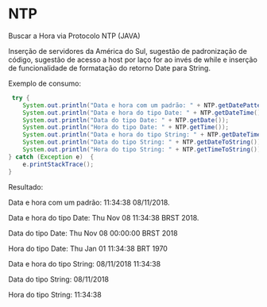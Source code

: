 # NTP
Buscar a Hora via Protocolo NTP (JAVA)

Inserção de servidores da América do Sul, sugestão de padronização de código, sugestão de acesso a host por laço for ao invés de while e inserção de funcionalidade de formatação do retorno Date para String.

Exemplo de consumo:
```Java
 try {     
    System.out.println("Data e hora com um padrão: " + NTP.getDatePattern("HH:mm:ss dd/MM/yyyy"));
    System.out.println("Data e hora do tipo Date: " + NTP.getDateTime()); 
    System.out.println("Data do tipo Date: " + NTP.getDate());
    System.out.println("Hora do tipo Date: " + NTP.getTime());
    System.out.println("Data e hora do tipo String: " + NTP.getDateTimeToString()); 
    System.out.println("Data do tipo String: " + NTP.getDateToString());
    System.out.println("Hora do tipo String: " + NTP.getTimeToString());
} catch (Exception e)  {    
    e.printStackTrace();
}
```
Resultado:

Data e hora com um padrão: 11:34:38 08/11/2018.

Data e hora do tipo Date: Thu Nov 08 11:34:38 BRST 2018.

Data do tipo Date: Thu Nov 08 00:00:00 BRST 2018

Hora do tipo Date: Thu Jan 01 11:34:38 BRT 1970

Data e hora do tipo String: 08/11/2018 11:34:38

Data do tipo String: 08/11/2018

Hora do tipo String: 11:34:38
